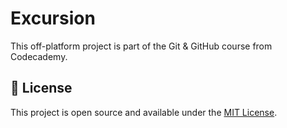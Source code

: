 # Excursion

This off-platform project is part of the Git & GitHub course from Codecademy.

## :key: License

This project is open source and available under the [MIT License](./LICENSE).
